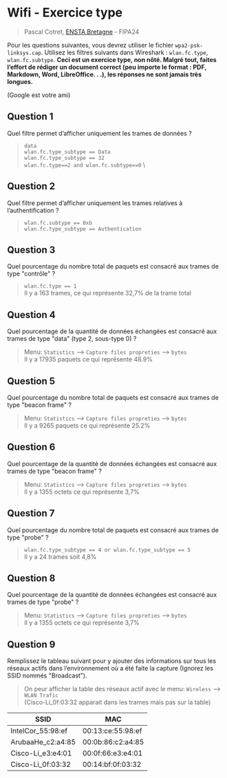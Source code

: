 # Wifi - Exercice type

> Pascal Cotret, [ENSTA Bretagne](mailto:pascal.cotret@ensta-bretagne.fr) - FIPA24

Pour les questions suivantes, vous devrez utiliser le fichier `wpa2-psk-linksys.cap`. Utilisez les filtres suivants dans Wireshark : `wlan.fc.type`, `wlan.fc.subtype`.
**Ceci est un exercice type, non nôté. Malgré tout, faites l’effort de rédiger un document correct (peu importe le format : PDF, Markdown, Word, LibreOffice. . .), les réponses ne sont jamais très longues.**

(Google est votre ami)

## Question 1

Quel filtre permet d’afficher uniquement les trames de données ?

> ```data``` \
> ```wlan.fc.type_subtype == Data``` \
> ```wlan.fc.type_subtype == 32``` \
> ```wlan.fc.type==2 and wlan.fc.subtype==0``` \


## Question 2

Quel filtre permet d’afficher uniquement les trames relatives à l’authentification ?

> ```wlan.fc.subtype == 0xb``` \
> ```wlan.fc.type_subtype == Authentication```

## Question 3

Quel pourcentage du nombre total de paquets est consacré aux trames de type "contrôle" ?

> ```wlan.fc.type == 1``` \
> Il y a 163 trames, ce qui représente 32,7% de la trame total

## Question 4

Quel pourcentage de la quantité de données échangées est consacré aux trames de type "data" (type 2, sous-type 0) ?

> Menu: ```Statistics``` --> ```Capture files propreties``` --> ```bytes```  \
> Il y a 17935 paquets ce qui représente 48.9%

## Question 5

Quel pourcentage du nombre total de paquets est consacré aux trames de type "beacon frame" ?

> Menu: ```Statistics``` --> ```Capture files propreties``` --> ```bytes```  \
> Il y a 9265 paquets ce qui représente 25.2%


## Question 6

Quel pourcentage de la quantité de données échangées est consacré aux trames de type "beacon frame" ?

> Menu: ```Statistics``` --> ```Capture files propreties``` --> ```bytes```  \
> Il y a 1355 octets ce qui représente 3,7%



## Question 7

Quel pourcentage du nombre total de paquets est consacré aux trames de type "probe" ?

> ```wlan.fc.type_subtype == 4 or wlan.fc.type_subtype == 5```  \
> Il y a 24 trames soit 4,8%

## Question 8

Quel pourcentage de la quantité de données échangées est consacré aux trames de type "probe" ?

> Menu: ```Statistics``` --> ```Capture files propreties``` --> ```bytes```  \
> Il y a 1355 octets ce qui représente 3,7%

## Question 9

Remplissez le tableau suivant pour y ajouter des informations sur tous les réseaux actifs dans l’environnement où a été faite la capture (Ignorez les SSID nommés "Broadcast").

> On peur afficher la table des réseaux actif avec le menu: ```Wireless``` --> ```WLAN Trafic``` \
> (Cisco-Li_0f:03:32 apparait dans les trames mais pas sur la table)


|         SSID          |         MAC          |
| --------------------- | -------------------- |
|   IntelCor_55:98:ef   |  00:13:ce:55:98:ef   |
|   ArubaaHe_c2:a4:85   |  00:0b:86:c2:a4:85   |
|   Cisco-Li_e3:e4:01   |  00:0f:66:e3:e4:01   |
|   Cisco-Li_0f:03:32   |  00:14:bf:0f:03:32   | 





